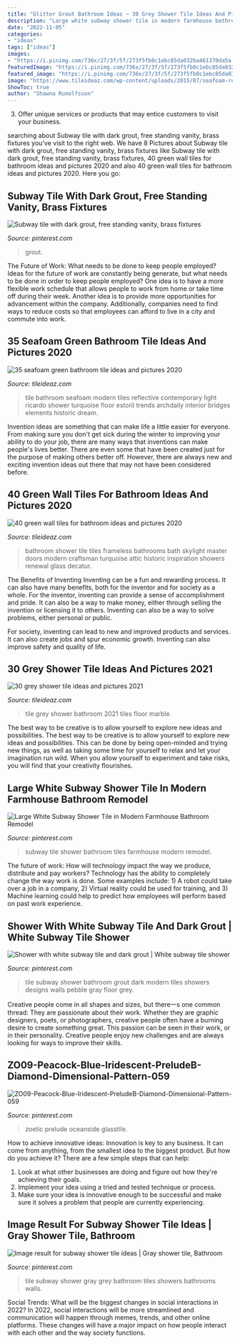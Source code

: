 ```yaml
---
title: "Glitter Grout Bathroom Ideas ~ 30 Grey Shower Tile Ideas And Pictures 2021"
description: "Large white subway shower tile in modern farmhouse bathroom remodel"
date: "2022-11-05"
categories:
- "ideas"
tags: ["ideas"]
images:
- "https://i.pinimg.com/736x/27/3f/5f/273f5fb0c1ebc85da032ba461370da5a.jpg"
featuredImage: "https://i.pinimg.com/736x/27/3f/5f/273f5fb0c1ebc85da032ba461370da5a.jpg"
featured_image: "https://i.pinimg.com/736x/27/3f/5f/273f5fb0c1ebc85da032ba461370da5a.jpg"
image: "https://www.tileideaz.com/wp-content/uploads/2015/07/seafoam-reflective-tile-1-thumb-970xauto-52611.jpg"
ShowToc: true
author: "Shawna Runolfsson"
---
```



3. Offer unique services or products that may entice customers to visit your business.

	

		
searching about Subway tile with dark grout, free standing vanity, brass fixtures you've visit to the right web. We have 8 Pictures about Subway tile with dark grout, free standing vanity, brass fixtures like Subway tile with dark grout, free standing vanity, brass fixtures, 40 green wall tiles for bathroom ideas and pictures 2020 and also 40 green wall tiles for bathroom ideas and pictures 2020. Here you go:
		
    
## Subway Tile With Dark Grout, Free Standing Vanity, Brass Fixtures

<img loading=lazy src="https://i.pinimg.com/736x/27/3f/5f/273f5fb0c1ebc85da032ba461370da5a.jpg" onerror="this.onerror=null;this.src='https://tse3.mm.bing.net/th?id=OIP.3ZrA604mMILCZdWP2GlgDAHaJZ&amp;pid=15.1';" alt="Subway tile with dark grout, free standing vanity, brass fixtures">

_Source: pinterest.com_

>grout. 

	

The Future of Work: What needs to be done to keep people employed?
Ideas for the future of work are constantly being generate, but what needs to be done in order to keep people employed? One idea is to have a more flexible work schedule that allows people to work from home or take time off during their week. Another idea is to provide more opportunities for advancement within the company. Additionally, companies need to find ways to reduce costs so that employees can afford to live in a city and commute into work.

    
## 35 Seafoam Green Bathroom Tile Ideas And Pictures 2020

<img loading=lazy src="https://www.tileideaz.com/wp-content/uploads/2015/07/seafoam-reflective-tile-1-thumb-970xauto-52611.jpg" onerror="this.onerror=null;this.src='https://tse3.mm.bing.net/th?id=OIP.RB0IaACPQarrTwkhcech7AHaLF&amp;pid=15.1';" alt="35 seafoam green bathroom tile ideas and pictures 2020">

_Source: tileideaz.com_

>tile bathroom seafoam modern tiles reflective contemporary light ricardo shower turquoise floor estoril trends archdaily interior bridges elements historic dream. 

	

Invention ideas are something that can make life a little easier for everyone. From making sure you don't get sick during the winter to improving your ability to do your job, there are many ways that inventions can make people's lives better. There are even some that have been created just for the purpose of making others better off. However, there are always new and exciting invention ideas out there that may not have been considered before.

    
## 40 Green Wall Tiles For Bathroom Ideas And Pictures 2020

<img loading=lazy src="https://www.tileideaz.com/wp-content/uploads/2015/03/green_wall_tiles_for_bathroom_25.jpg" onerror="this.onerror=null;this.src='https://tse1.mm.bing.net/th?id=OIP.n9abg8peLDqvvWRH1IYfQgHaLH&amp;pid=15.1';" alt="40 green wall tiles for bathroom ideas and pictures 2020">

_Source: tileideaz.com_

>bathroom shower tile tiles frameless bathrooms bath skylight master doors modern craftsman turquoise attic historic inspiration showers renewal glass decatur. 

	

The Benefits of Inventing
Inventing can be a fun and rewarding process. It can also have many benefits, both for the inventor and for society as a whole.
For the inventor, inventing can provide a sense of accomplishment and pride. It can also be a way to make money, either through selling the invention or licensing it to others. Inventing can also be a way to solve problems, either personal or public.

For society, inventing can lead to new and improved products and services. It can also create jobs and spur economic growth. Inventing can also improve safety and quality of life.

    
## 30 Grey Shower Tile Ideas And Pictures 2021

<img loading=lazy src="https://www.tileideaz.com/wp-content/uploads/2015/08/1817.jpg" onerror="this.onerror=null;this.src='https://tse4.mm.bing.net/th?id=OIP.y7NCK9oLEy7LP6d8CMWudQHaLH&amp;pid=15.1';" alt="30 grey shower tile ideas and pictures 2021">

_Source: tileideaz.com_

>tile grey shower bathroom 2021 tiles floor marble. 

	

The best way to be creative is to allow yourself to explore new ideas and possibilities.
The best way to be creative is to allow yourself to explore new ideas and possibilities. This can be done by being open-minded and trying new things, as well as taking some time for yourself to relax and let your imagination run wild. When you allow yourself to experiment and take risks, you will find that your creativity flourishes.

    
## Large White Subway Shower Tile In Modern Farmhouse Bathroom Remodel

<img loading=lazy src="https://i.pinimg.com/736x/a9/cf/e2/a9cfe2643d167eba60da5ce165ccde94--large-subway-tiles-white-subway-tiles.jpg?b=t" onerror="this.onerror=null;this.src='https://tse1.mm.bing.net/th?id=OIP.hkKJWFYczEPJ0bQobOcl8wHaLL&amp;pid=15.1';" alt="Large White Subway Shower Tile in Modern Farmhouse Bathroom Remodel">

_Source: pinterest.com_

>subway tile shower bathroom tiles farmhouse modern remodel. 

	

The future of work: How will technology impact the way we produce, distribute and pay workers?
Technology has the ability to completely change the way work is done. Some examples include: 1) A robot could take over a job in a company, 2) Virtual reality could be used for training, and 3) Machine learning could help to predict how employees will perform based on past work experience.

    
## Shower With White Subway Tile And Dark Grout | White Subway Tile Shower

<img loading=lazy src="https://i.pinimg.com/736x/a7/c0/36/a7c0369fa91259d226be35287da0ee0c--master-shower-white-subway-tiles.jpg" onerror="this.onerror=null;this.src='https://tse3.mm.bing.net/th?id=OIP.x_Ohw2n9xiGIrbMDfWoeRQHaLG&amp;pid=15.1';" alt="Shower with white subway tile and dark grout | White subway tile shower">

_Source: pinterest.com_

>tile subway shower bathroom grout dark modern tiles showers designs walls pebble gray floor grey. 

	

Creative people come in all shapes and sizes, but there一s one common thread: They are passionate about their work. Whether they are graphic designers, poets, or photographers, creative people often have a burning desire to create something great. This passion can be seen in their work, or in their personality. Creative people enjoy new challenges and are always looking for ways to improve their skills.

    
## ZO09-Peacock-Blue-Iridescent-PreludeB-Diamond-Dimensional-Pattern-059

<img loading=lazy src="https://i.pinimg.com/736x/aa/f7/d0/aaf7d07f4451ffb74be48fcf7b4f3937.jpg" onerror="this.onerror=null;this.src='https://tse3.mm.bing.net/th?id=OIP.DonSFj8qLkyaZFW1n9jXVgHaHX&amp;pid=15.1';" alt="ZO09-Peacock-Blue-Iridescent-PreludeB-Diamond-Dimensional-Pattern-059">

_Source: pinterest.com_

>zoetic prelude oceanside glasstile. 

	

How to achieve innovative ideas:
Innovation is key to any business. It can come from anything, from the smallest idea to the biggest product. But how do you achieve it? There are a few simple steps that can help:
1. Look at what other businesses are doing and figure out how they're achieving their goals.
2. Implement your idea using a tried and tested technique or process.
3. Make sure your idea is innovative enough to be successful and make sure it solves a problem that people are currently experiencing.

    
## Image Result For Subway Shower Tile Ideas | Gray Shower Tile, Bathroom

<img loading=lazy src="https://i.pinimg.com/736x/3c/8c/ce/3c8cce5d880843eac8df96fa73f01822.jpg" onerror="this.onerror=null;this.src='https://tse3.mm.bing.net/th?id=OIP.U3_GrxiZeEt4qJ7B89jdIQHaHa&amp;pid=15.1';" alt="Image result for subway shower tile ideas | Gray shower tile, Bathroom">

_Source: pinterest.com_

>tile subway shower gray grey bathroom tiles showers bathrooms walls. 

	

Social Trends: What will be the biggest changes in social interactions in 2022?
In 2022, social interactions will be more streamlined and communication will happen through memes, trends, and other online platforms. These changes will have a major impact on how people interact with each other and the way society functions.

